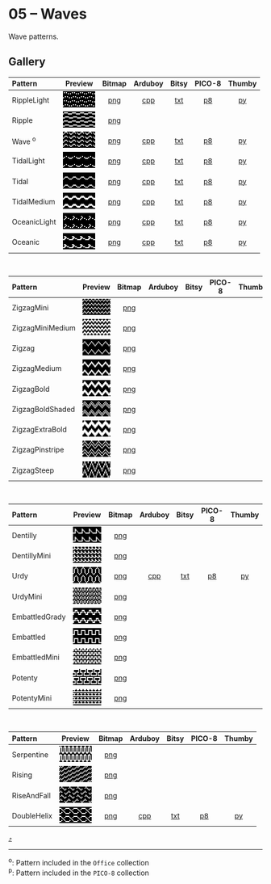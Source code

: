 # 05 – Waves

Wave patterns.

## Gallery

| Pattern | Preview | Bitmap | Arduboy | Bitsy | PICO-8 | Thumby |
| :--- | :---: | :---: | :---: | :---: | :---: | :---: |
| RippleLight | <img src="../previews/RippleLight.png" width="64" height="32" alt=""> | [png](png/RippleLight.png) | [cpp](Waves.h#L12-L23) | [txt](Waves.bitsy.txt#L5-L14) | [p𝟪](waves.p8.lua#L7-L19) | [py](Waves.thumby.py#L5-L16) |
| Ripple | <img src="../previews/Ripple.png" width="64" height="32" alt=""> | [png](png/Ripple.png) | | | | |
| Wave <sup>o</sup>| <img src="../previews/Wave.png" width="64" height="32" alt=""> | [png](png/Wave.png) | [cpp](Waves.h#L25-L36) | [txt](Waves.bitsy.txt#L16-L25) | [p𝟪](waves.p8.lua#L21-L33) | [py](Waves.thumby.py#L18-L29) |
| TidalLight | <img src="../previews/TidalLight.png" width="64" height="32" alt=""> | [png](png/TidalLight.png) | [cpp](Waves.h#L38-L49) | [txt](Waves.bitsy.txt#L27-L36) | [p𝟪](waves.p8.lua#L35-L47) | [py](Waves.thumby.py#L31-L42) |
| Tidal | <img src="../previews/Tidal.png" width="64" height="32" alt=""> | [png](png/Tidal.png) | [cpp](Waves.h#L51-L62) | [txt](Waves.bitsy.txt#L38-L47) | [p𝟪](waves.p8.lua#L49-L61) | [py](Waves.thumby.py#L44-L55) |
| TidalMedium | <img src="../previews/TidalMedium.png" width="64" height="32" alt=""> | [png](png/TidalMedium.png) | [cpp](Waves.h#L64-L75) | [txt](Waves.bitsy.txt#L49-L58) | [p𝟪](waves.p8.lua#L63-L75) | [py](Waves.thumby.py#L57-L68) |
| OceanicLight | <img src="../previews/OceanicLight.png" width="64" height="32" alt=""> | [png](png/OceanicLight.png) | [cpp](Waves.h#L77-L88) | [txt](Waves.bitsy.txt#L60-L69) | [p𝟪](waves.p8.lua#L77-L89) | [py](Waves.thumby.py#L70-L81) |
| Oceanic | <img src="../previews/Oceanic.png" width="64" height="32" alt=""> | [png](png/Oceanic.png) | [cpp](Waves.h#L90-L101) | [txt](Waves.bitsy.txt#L71-L80) | [p𝟪](waves.p8.lua#L91-L103) | [py](Waves.thumby.py#L83-L94) |


<br>

| Pattern | Preview | Bitmap | Arduboy | Bitsy | PICO-8 | Thumby |
| :--- | :---: | :---: | :---: | :---: | :---: | :---: |
| ZigzagMini | <img src="../previews/ZigzagMini.png" width="64" height="32" alt=""> | [png](png/ZigzagMini.png) | | | | |
| ZigzagMiniMedium | <img src="../previews/ZigzagMiniMedium.png" width="64" height="32" alt=""> | [png](png/ZigzagMiniMedium.png) | | | | |
| Zigzag | <img src="../previews/Zigzag.png" width="64" height="32" alt=""> | [png](png/Zigzag.png) | | | | |
| ZigzagMedium | <img src="../previews/ZigzagMedium.png" width="64" height="32" alt=""> | [png](png/ZigzagMedium.png) | | | | |
| ZigzagBold | <img src="../previews/ZigzagBold.png" width="64" height="32" alt=""> | [png](png/ZigzagBold.png) | | | | |
| ZigzagBoldShaded | <img src="../previews/ZigzagBoldShaded.png" width="64" height="32" alt=""> | [png](png/ZigzagBoldShaded.png) | | | | |
| ZigzagExtraBold | <img src="../previews/ZigzagExtraBold.png" width="64" height="32" alt=""> | [png](png/ZigzagExtraBold.png) | | | | |
| ZigzagPinstripe | <img src="../previews/ZigzagPinstripe.png" width="64" height="32" alt=""> | [png](png/ZigzagPinstripe.png) | | | | |
| ZigzagSteep | <img src="../previews/ZigzagSteep.png" width="64" height="32" alt=""> | [png](png/ZigzagSteep.png) | | | | |


<br>

| Pattern | Preview | Bitmap | Arduboy | Bitsy | PICO-8 | Thumby |
| :--- | :---: | :---: | :---: | :---: | :---: | :---: |
| Dentilly | <img src="../previews/Dentilly.png" width="64" height="32" alt=""> | [png](png/Dentilly.png) | | | | |
| DentillyMini | <img src="../previews/DentillyMini.png" width="64" height="32" alt=""> | [png](png/DentillyMini.png) | | | | |
| Urdy | <img src="../previews/Urdy.png" width="64" height="32" alt=""> | [png](png/Urdy.png) | [cpp](Waves.h#L103-L114) | [txt](Waves.bitsy.txt#L82-L91) | [p𝟪](waves.p8.lua#L105-L117) | [py](Waves.thumby.py#L96-L107) |
| UrdyMini | <img src="../previews/UrdyMini.png" width="64" height="32" alt=""> | [png](png/UrdyMini.png) | | | | |
| EmbattledGrady | <img src="../previews/EmbattledGrady.png" width="64" height="32" alt=""> | [png](png/EmbattledGrady.png) | | | | |
| Embattled | <img src="../previews/Embattled.png" width="64" height="32" alt=""> | [png](png/Embattled.png) | | | | |
| EmbattledMini | <img src="../previews/EmbattledMini.png" width="64" height="32" alt=""> | [png](png/EmbattledMini.png) | | | | |
| Potenty | <img src="../previews/Potenty.png" width="64" height="32" alt=""> | [png](png/Potenty.png) | | | | |
| PotentyMini | <img src="../previews/PotentyMini.png" width="64" height="32" alt=""> | [png](png/PotentyMini.png) | | | | |


<br>

| Pattern | Preview | Bitmap | Arduboy | Bitsy | PICO-8 | Thumby |
| :--- | :---: | :---: | :---: | :---: | :---: | :---: |
| Serpentine | <img src="../previews/Serpentine.png" width="64" height="32" alt=""> | [png](png/Serpentine.png) | | | | |
| Rising | <img src="../previews/Rising.png" width="64" height="32" alt=""> | [png](png/Rising.png) | | | | |
| RiseAndFall | <img src="../previews/RiseAndFall.png" width="64" height="32" alt=""> | [png](png/RiseAndFall.png) | | | | |
| DoubleHelix | <img src="../previews/DoubleHelix.png" width="64" height="32" alt=""> | [png](png/DoubleHelix.png) | [cpp](Waves.h#L116-L127) | [txt](Waves.bitsy.txt#L93-L102) | [p𝟪](waves.p8.lua#L119-L131) | [py](Waves.thumby.py#L109-L120) |

[`⤴`](#gallery)

---

<sup>o</sup>: Pattern included in the `Office` collection  
<sup>p</sup>: Pattern included in the `PICO-8` collection 

<br>
